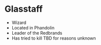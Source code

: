 # Glasstaff

- Wizard
- Located in Phandolin
- Leader of the Redbrands
- Has tried to kill TBD for reasons unknown
